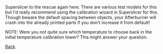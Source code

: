 Superslicer to the rescue again here. There are various test models for this but I'd really recommend using the calibration wizard in Superslicer for this. Though beware the default spacing between objects, your Afterburner will crash into the already printed parts if you don't increase it from default!

NOTE: Were you not quite sure which temperature to choose back in the initial temperature calibration tower? This might answer your question.

[Back](README.md)